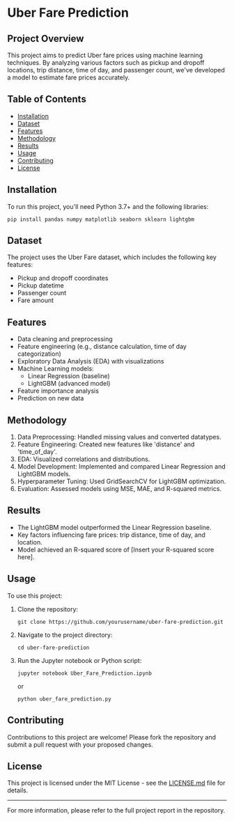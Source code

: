 # Uber Fare Prediction

## Project Overview
This project aims to predict Uber fare prices using machine learning techniques. By analyzing various factors such as pickup and dropoff locations, trip distance, time of day, and passenger count, we've developed a model to estimate fare prices accurately.

## Table of Contents
- [Installation](#installation)
- [Dataset](#dataset)
- [Features](#features)
- [Methodology](#methodology)
- [Results](#results)
- [Usage](#usage)
- [Contributing](#contributing)
- [License](#license)

## Installation
To run this project, you'll need Python 3.7+ and the following libraries:
```
pip install pandas numpy matplotlib seaborn sklearn lightgbm
```

## Dataset
The project uses the Uber Fare dataset, which includes the following key features:
- Pickup and dropoff coordinates
- Pickup datetime
- Passenger count
- Fare amount

## Features
- Data cleaning and preprocessing
- Feature engineering (e.g., distance calculation, time of day categorization)
- Exploratory Data Analysis (EDA) with visualizations
- Machine Learning models:
  - Linear Regression (baseline)
  - LightGBM (advanced model)
- Feature importance analysis
- Prediction on new data

## Methodology
1. Data Preprocessing: Handled missing values and converted datatypes.
2. Feature Engineering: Created new features like 'distance' and 'time_of_day'.
3. EDA: Visualized correlations and distributions.
4. Model Development: Implemented and compared Linear Regression and LightGBM models.
5. Hyperparameter Tuning: Used GridSearchCV for LightGBM optimization.
6. Evaluation: Assessed models using MSE, MAE, and R-squared metrics.

## Results
- The LightGBM model outperformed the Linear Regression baseline.
- Key factors influencing fare prices: trip distance, time of day, and location.
- Model achieved an R-squared score of [Insert your R-squared score here].

## Usage
To use this project:
1. Clone the repository:
   ```
   git clone https://github.com/yourusername/uber-fare-prediction.git
   ```
2. Navigate to the project directory:
   ```
   cd uber-fare-prediction
   ```
3. Run the Jupyter notebook or Python script:
   ```
   jupyter notebook Uber_Fare_Prediction.ipynb
   ```
   or
   ```
   python uber_fare_prediction.py
   ```

## Contributing
Contributions to this project are welcome! Please fork the repository and submit a pull request with your proposed changes.

## License
This project is licensed under the MIT License - see the [LICENSE.md](LICENSE.md) file for details.

---

For more information, please refer to the full project report in the repository.
